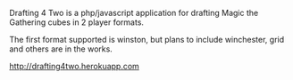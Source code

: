 Drafting 4 Two is a php/javascript application for drafting Magic the Gathering cubes in 2 player formats.

The first format supported is winston, but plans to include winchester, grid and others are in the works.

http://drafting4two.herokuapp.com
